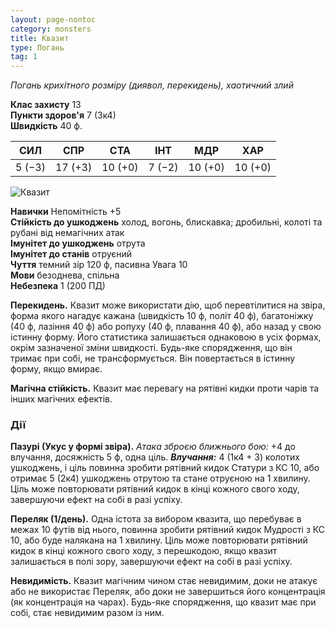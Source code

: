 ```yaml
---
layout: page-nontoc
category: monsters
title: Квазит
type: Погань
tag: 1
---
```


_Погань крихітного розміру (диявол, перекидень), хаотичний злий_

**Клас захисту** 13    
**Пункти здоров'я** 7 (3к4)    
**Швидкість** 40 ф.

| СИЛ    | СПР     | СТА     | ІНТ    | МДР     | ХАР     |
| ------ | ------- | ------- | ------ | ------- | ------- |
| 5 (−3) | 17 (+3) | 10 (+0) | 7 (−2) | 10 (+0) | 10 (+0) |

![Квазит](https://www.dndbeyond.com/avatars/thumbnails/30781/635/1000/1000/638061932141924320.png)

**Навички** Непомітність +5    
**Стійкість до ушкоджень** холод, вогонь, блискавка; дробильні, колоті та рубані від немагічних атак    
**Імунітет до ушкоджень** отрута    
**Імунітет до станів** отруєний    
**Чуття** темний зір 120 ф, пасивна Увага 10    
**Мови** безоднева, спільна    
**Небезпека** 1 (200 ПД)

**Перекидень.** Квазит може використати дію, щоб перевтілитися на звіра, форма якого нагадує кажана (швидкість 10 ф, політ 40 ф), багатоніжку (40 ф, лазіння 40 ф) або ропуху (40 ф, плавання 40 ф), або назад у свою істинну форму. Його статистика залишається однаковою в усіх формах, окрім зазначеної зміни швидкості. Будь-яке спорядження, що він тримає при собі, не трансформується. Він повертається в істинну форму, якщо вмирає.    

**Магічна стійкість.** Квазит має перевагу на рятівні кидки проти чарів та інших магічних ефектів.

### Дії
**Пазурі (Укус у формі звіра).** _Атака зброєю ближнього бою:_ +4 до влучання, досяжність 5 ф, одна ціль. ***Влучання:*** 4 (1к4 + 3) колотих ушкоджень, і ціль повинна зробити рятівний кидок Статури з КС 10, або отримає 5 (2к4) ушкоджень отрутою та стане отруєною на 1 хвилину. Ціль може повторювати рятівний кидок в кінці кожного свого ходу, завершуючи ефект на собі в разі успіху.    

**Переляк (1/день).** Одна істота за вибором квазита, що перебуває в межах 10 футів від нього, повинна зробити рятівний кидок Мудрості з КС 10, або буде налякана на 1 хвилину. Ціль може повторювати рятівний кидок в кінці кожного свого ходу, з перешкодою, якщо квазит залишається в полі зору, завершуючи ефект на собі в разі успіху.    

**Невидимість.** Квазит магічним чином стає невидимим, доки не атакує або не використає Переляк, або доки не завершиться його концентрація (як концентрація на чарах). Будь-яке спорядження, що квазит має при собі, стає невидимим разом із ним.
